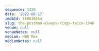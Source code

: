 ```yaml
---
sequence: 1320
date: '2022-08-17'
imdbId: tt0038854
slug: the-postman-always-rings-twice-1946
venue: null
venueNotes: null
medium: HBO Max
mediumNotes: null
---
```


